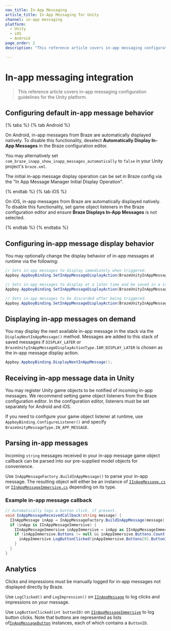 ```yaml
---
nav_title: In-App Messaging
article_title: In-App Messaging for Unity
channel: in-app messaging
platform: 
  - Unity
  - iOS
  - Android
page_order: 2
description: "This reference article covers in-app messaging configuration guidelines for the Unity platform."

---
```


# In-app messaging integration

> This reference article covers in-app messaging configuration guidelines for the Unity platform.

## Configuring default in-app message behavior

{% tabs %}
{% tab Android %}

On Android, in-app messages from Braze are automatically displayed natively. To disable this functionality, deselect **Automatically Display In-App Messages** in the Braze configuration editor.

You may alternatively set `com_braze_inapp_show_inapp_messages_automatically` to `false` in your Unity project's `braze.xml`.

The initial in-app message display operation can be set in Braze config via the "In App Message Manager Initial Display Operation".

{% endtab %}
{% tab iOS %}

On iOS, in-app messages from Braze are automatically displayed natively. To disable this functionality, set game object listeners in the Braze configuration editor and ensure **Braze Displays In-App Messages** is not selected.

{% endtab %}
{% endtabs %}

## Configuring in-app message display behavior

You may optionally change the display behavior of in-app messages at runtime via the following:

```csharp
// Sets in-app messages to display immediately when triggered.
Appboy.AppboyBinding.SetInAppMessageDisplayAction(BrazeUnityInAppMessageDisplayActionType.IAM_DISPLAY_NOW);

// Sets in-app messages to display at a later time and be saved in a stack.
Appboy.AppboyBinding.SetInAppMessageDisplayAction(BrazeUnityInAppMessageDisplayActionType.IAM_DISPLAY_LATER);

// Sets in-app messages to be discarded after being triggered.
Appboy.AppboyBinding.SetInAppMessageDisplayAction(BrazeUnityInAppMessageDisplayActionType.IAM_DISCARD);
```

## Displaying in-app messages on demand

You may display the next available in-app message in the stack via the `DisplayNextInAppMessage()` method. Messages are added to this stack of saved messages if `DISPLAY_LATER` or `BrazeUnityInAppMessageDisplayActionType.IAM_DISPLAY_LATER` is chosen as the in-app message display action.

```csharp
Appboy.AppboyBinding.DisplayNextInAppMessage();
```

## Receiving in-app message data in Unity

You may register Unity game objects to be notified of incoming in-app messages. We recommend setting game object listeners from the Braze configuration editor. In the configuration editor, listeners must be set separately for Android and iOS.

If you need to configure your game object listener at runtime, use `AppboyBinding.ConfigureListener()` and specify `BrazeUnityMessageType.IN_APP_MESSAGE`.

## Parsing in-app messages

Incoming `string` messages received in your in-app message game object callback can be parsed into our pre-supplied model objects for convenience.

Use `InAppMessageFactory.BuildInAppMessage()` to parse your in-app message. The resulting object will either be an instance of [`IInAppMessage.cs`][13] or [`IInAppMessageImmersive.cs`][12] depending on its type.

### Example in-app message callback

```csharp
// Automatically logs a button click, if present.
void InAppMessageReceivedCallback(string message) {
  IInAppMessage inApp = InAppMessageFactory.BuildInAppMessage(message);
  if (inApp is IInAppMessageImmersive) {
    IInAppMessageImmersive inAppImmersive = inApp as IInAppMessageImmersive;
    if (inAppImmersive.Buttons != null && inAppImmersive.Buttons.Count > 0) {
      inAppImmersive.LogButtonClicked(inAppImmersive.Buttons[0].ButtonID);
    }
  }
}
```

## Analytics

Clicks and impressions must be manually logged for in-app messages not displayed directly by Braze.

Use `LogClicked()` and `LogImpression()` on [`IInAppMessage`][13] to log clicks and impressions on your message.

Use `LogButtonClicked(int buttonID)` on [`IInAppMessageImmersive`][12] to log button clicks. Note that buttons are represented as lists of[`InAppMessageButton`][8] instances, each of which contains a `ButtonID`.

[8]: https://github.com/Appboy/appboy-unity-sdk/blob/master/Assets/Plugins/Appboy/Models/InAppMessage/InAppMessageButton.cs
[12]: https://github.com/Appboy/appboy-unity-sdk/blob/master/Assets/Plugins/Appboy/Models/InAppMessage/IInAppMessageImmersive.cs
[13]: https://github.com/Appboy/appboy-unity-sdk/blob/master/Assets/Plugins/Appboy/Models/InAppMessage/IInAppMessage.cs
